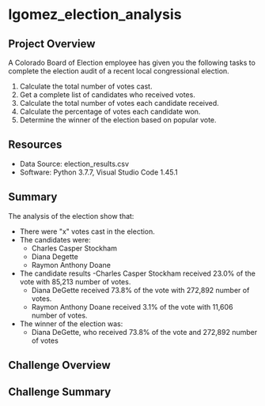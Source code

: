 # lgomez_election_analysis

## Project Overview
A Colorado Board of Election employee has given you the following tasks to complete the election audit of a recent local congressional election.

1. Calculate the total number of votes cast.
2. Get a complete list of candidates who received votes.
3. Calculate the total number of votes each candidate received.
4. Calculate the percentage of votes each candidate won.
5. Determine the winner of the election based on popular vote.

## Resources
- Data Source: election_results.csv
- Software: Python 3.7.7, Visual Studio Code 1.45.1

## Summary
The analysis of the election show that:
- There were "x" votes cast in the election.
- The candidates were:
    - Charles Casper Stockham
    - Diana Degette
    - Raymon Anthony Doane
- The candidate results 
    -Charles Casper Stockham received 23.0% of the vote with 85,213 number of votes.
    - Diana DeGette received 73.8% of the vote with 272,892 number of votes.
    - Raymon Anthony Doane received 3.1% of the vote with 11,606 number of votes.
- The winner of the election was:
    - Diana DeGette, who received 73.8% of the vote and 272,892 number of votes

## Challenge Overview

## Challenge Summary